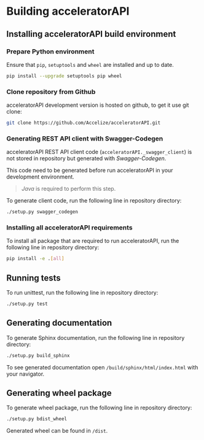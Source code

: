 # Building acceleratorAPI

## Installing acceleratorAPI build environment

### Prepare Python environment

Ensure that `pip`, `setuptools` and `wheel` are installed and up to date.

```bash
pip install --upgrade setuptools pip wheel
```

### Clone repository from Github

acceleratorAPI development version is hosted on github, to get it use git clone:

```bash
git clone https://github.com/Accelize/acceleratorAPI.git
```

### Generating REST API client with Swagger-Codegen

acceleratorAPI REST API client code (`acceleratorAPI._swagger_client`) is not stored in repository but generated with
*Swagger-Codegen*.

This code need to be generated before run acceleratorAPI in your development environment.
 
> *Java* is required to perform this step.

To generate client code, run the following line in repository directory:

```bash
./setup.py swagger_codegen
```

### Installing all acceleratorAPI requirements

To install all package that are required to run acceleratorAPI, run the following line in repository directory:

```bash
pip install -e .[all]
```

## Running tests

To run unittest, run the following line in repository directory:

```bash
./setup.py test
```

## Generating documentation

To generate Sphinx documentation, run the following line in repository directory:

```bash
./setup.py build_sphinx
```

To see generated documentation open `/build/sphinx/html/index.html` with your navigator.

## Generating wheel package

To generate wheel package, run the following line in repository directory:

```bash
./setup.py bdist_wheel
```

Generated wheel can be found in `/dist`.
